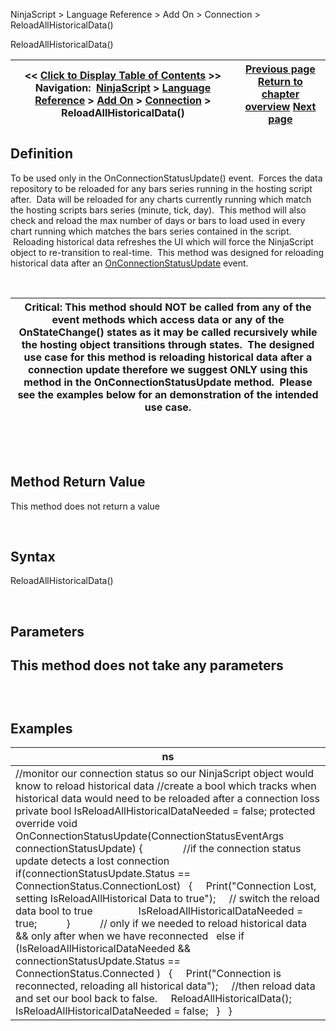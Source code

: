 ﻿


NinjaScript \> Language Reference \> Add On \> Connection \> ReloadAllHistoricalData()






















ReloadAllHistoricalData()







| \<\< [Click to Display Table of Contents](reloadallhistoricaldata.md) \>\> **Navigation:**     [NinjaScript](ninjascript-1.md) \> [Language Reference](language_reference_wip-1.md) \> [Add On](add_on-1.md) \> [Connection](connection_class-1.md) \> ReloadAllHistoricalData() | [Previous page](connections_status-1.md) [Return to chapter overview](connection_class-1.md) [Next page](playbackconnection-1.md) |
| --- | --- |











## Definition


To be used only in the OnConnectionStatusUpdate() event.  Forces the data repository to be reloaded for any bars series running in the hosting script after.  Data will be reloaded for any charts currently running which match the hosting scripts bars series (minute, tick, day).  This method will also check and reload the max number of days or bars to load used in every chart running which matches the bars series contained in the script.  Reloading historical data refreshes the UI which will force the NinjaScript object to re\-transition to real\-time.  This method was designed for reloading historical data after an [OnConnectionStatusUpdate](onconnectionstatusupdate-1.md) event.  


 




| Critical: This method should NOT be called from any of the event methods which access data or any of the OnStateChange() states as it may be called recursively while the hosting object transitions through states.  The designed use case for this method is reloading historical data after a connection update therefore we suggest ONLY using this method in the OnConnectionStatusUpdate method.  Please see the examples below for an demonstration of the intended use case. |
| --- |



 


 


## Method Return Value


This method does not return a value


 


## Syntax


ReloadAllHistoricalData()


 


## Parameters


## This method does not take any parameters


## 


 


## Examples




| ns |
| --- |
| //monitor our connection status so our NinjaScript object would know to reload historical data //create a bool which tracks when historical data would need to be reloaded after a connection loss private bool IsReloadAllHistoricalDataNeeded \= false; protected override void OnConnectionStatusUpdate(ConnectionStatusEventArgs connectionStatusUpdate) {                //if the connection status update detects a lost connection    if(connectionStatusUpdate.Status \=\= ConnectionStatus.ConnectionLost)    {      Print("Connection Lost, setting IsReloadAllHistorical Data to true");      // switch the reload data bool to true                  IsReloadAllHistoricalDataNeeded \= true;               }             // only if we needed to reload historical data \&\& only after when we have reconnected    else if (IsReloadAllHistoricalDataNeeded \&\& connectionStatusUpdate.Status \=\= ConnectionStatus.Connected )    {      Print("Connection is reconnected, reloading all historical data");      //then reload data and set our bool back to false.      ReloadAllHistoricalData();      IsReloadAllHistoricalDataNeeded \= false;    }     } |









